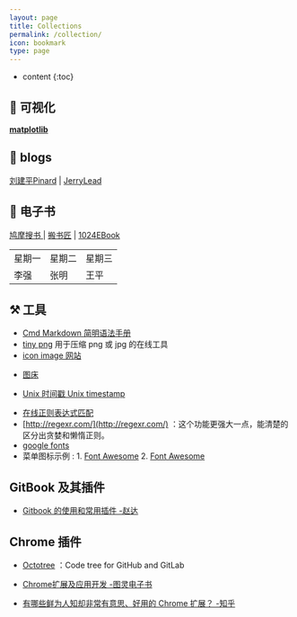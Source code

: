 ```yaml
---
layout: page
title: Collections
permalink: /collection/
icon: bookmark
type: page
---
```


* content
{:toc}


## 📝 可视化

[**matplotlib**](https://hg1227.github.io/matplotlib/) 

## 📰 blogs

[刘建平Pinard](https://www.cnblogs.com/pinard/)  \| [JerryLead](https://www.cnblogs.com/jerrylead/) 

## 📖 电子书 

[鸠摩搜书 ](https://www.jiumodiary.com/)  \| [搬书匠](http://www.banshujiang.cn/)  \| [1024EBook](http://www.1024ebook.com/) 



<table >
        <tr>            
            <td>星期一</td>
            <td>星期二</td>
            <td>星期三</td>
        </tr>
        <tr>
            <td>李强</td>
            <td>张明</td>
            <td>王平</td>
        </tr>
 </table>


## ⚒  工具

- [Cmd Markdown 简明语法手册](https://www.zybuluo.com/mdeditor?url=https%3A%2F%2Fwww.zybuluo.com%2Fstatic%2Feditor%2Fmd-help.markdown#12)
- [tiny png](https://tinypng.com/)         用于压缩 png 或 jpg 的在线工具
- [icon image 网站](https://hg1227.github.io/2019/12/07/整理的一些工具/)

* [图床 ](https://sm.ms/) 

* [Unix 时间戳 Unix timestamp](http://tool.chinaz.com/Tools/unixtime.aspx)

- [在线正则表达式匹配](https://regex101.com/)
- [http://regexr.com/](http://regexr.com/) ：这个功能更强大一点，能清楚的区分出贪婪和懒惰正则。
- [google fonts](https://fonts.google.com/) 
- 菜单图标示例 : 1. [Font Awesome](https://www.bootcss.com/p/font-awesome/) 2. [Font Awesome](http://www.fontawesome.cn/) 





## GitBook 及其插件

* [Gitbook 的使用和常用插件 -赵达](http://zhaoda.net/2015/11/09/gitbook-plugins/) 

## Chrome 插件
- [Octotree](https://chrome.google.com/webstore/detail/octotree/bkhaagjahfmjljalopjnoealnfndnagc) ：Code tree for GitHub and GitLab

* [Chrome扩展及应用开发 -图灵电子书](http://www.ituring.com.cn/minibook/950)

* [有哪些鲜为人知却非常有意思、好用的 Chrome 扩展？ -知乎](https://www.zhihu.com/question/23228162#answer-28057391) 








